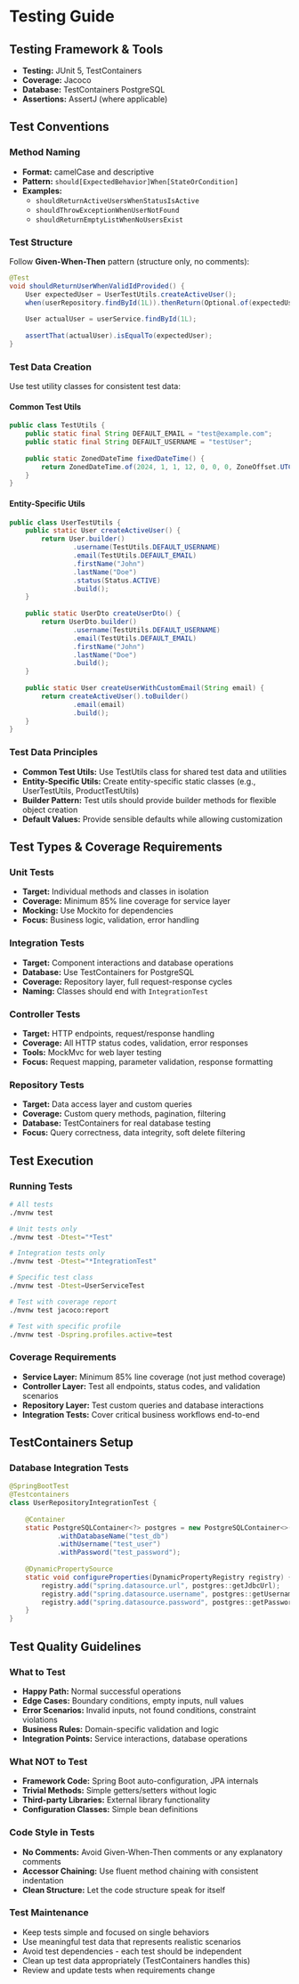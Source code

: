 # Testing Guide

## Testing Framework & Tools
- **Testing:** JUnit 5, TestContainers
- **Coverage:** Jacoco
- **Database:** TestContainers PostgreSQL
- **Assertions:** AssertJ (where applicable)

## Test Conventions

### Method Naming
- **Format:** camelCase and descriptive
- **Pattern:** `should[ExpectedBehavior]When[StateOrCondition]`
- **Examples:**
  - `shouldReturnActiveUsersWhenStatusIsActive`
  - `shouldThrowExceptionWhenUserNotFound`
  - `shouldReturnEmptyListWhenNoUsersExist`

### Test Structure
Follow **Given-When-Then** pattern (structure only, no comments):
```java
@Test
void shouldReturnUserWhenValidIdProvided() {
    User expectedUser = UserTestUtils.createActiveUser();
    when(userRepository.findById(1L)).thenReturn(Optional.of(expectedUser));
    
    User actualUser = userService.findById(1L);
    
    assertThat(actualUser).isEqualTo(expectedUser);
}
```

### Test Data Creation
Use test utility classes for consistent test data:

#### Common Test Utils
```java
public class TestUtils {
    public static final String DEFAULT_EMAIL = "test@example.com";
    public static final String DEFAULT_USERNAME = "testUser";
    
    public static ZonedDateTime fixedDateTime() {
        return ZonedDateTime.of(2024, 1, 1, 12, 0, 0, 0, ZoneOffset.UTC);
    }
}
```

#### Entity-Specific Utils
```java
public class UserTestUtils {
    public static User createActiveUser() {
        return User.builder()
                .username(TestUtils.DEFAULT_USERNAME)
                .email(TestUtils.DEFAULT_EMAIL)
                .firstName("John")
                .lastName("Doe")
                .status(Status.ACTIVE)
                .build();
    }
    
    public static UserDto createUserDto() {
        return UserDto.builder()
                .username(TestUtils.DEFAULT_USERNAME)
                .email(TestUtils.DEFAULT_EMAIL)
                .firstName("John")
                .lastName("Doe")
                .build();
    }
    
    public static User createUserWithCustomEmail(String email) {
        return createActiveUser().toBuilder()
                .email(email)
                .build();
    }
}
```

### Test Data Principles
- **Common Test Utils:** Use TestUtils class for shared test data and utilities
- **Entity-Specific Utils:** Create entity-specific static classes (e.g., UserTestUtils, ProductTestUtils)
- **Builder Pattern:** Test utils should provide builder methods for flexible object creation
- **Default Values:** Provide sensible defaults while allowing customization

## Test Types & Coverage Requirements

### Unit Tests
- **Target:** Individual methods and classes in isolation
- **Coverage:** Minimum 85% line coverage for service layer
- **Mocking:** Use Mockito for dependencies
- **Focus:** Business logic, validation, error handling

### Integration Tests
- **Target:** Component interactions and database operations
- **Database:** Use TestContainers for PostgreSQL
- **Coverage:** Repository layer, full request-response cycles
- **Naming:** Classes should end with `IntegrationTest`

### Controller Tests
- **Target:** HTTP endpoints, request/response handling
- **Coverage:** All HTTP status codes, validation, error responses
- **Tools:** MockMvc for web layer testing
- **Focus:** Request mapping, parameter validation, response formatting

### Repository Tests
- **Target:** Data access layer and custom queries
- **Coverage:** Custom query methods, pagination, filtering
- **Database:** TestContainers for real database testing
- **Focus:** Query correctness, data integrity, soft delete filtering

## Test Execution

### Running Tests
```bash
# All tests
./mvnw test

# Unit tests only
./mvnw test -Dtest="*Test"

# Integration tests only
./mvnw test -Dtest="*IntegrationTest"

# Specific test class
./mvnw test -Dtest=UserServiceTest

# Test with coverage report
./mvnw test jacoco:report

# Test with specific profile
./mvnw test -Dspring.profiles.active=test
```

### Coverage Requirements
- **Service Layer:** Minimum 85% line coverage (not just method coverage)
- **Controller Layer:** Test all endpoints, status codes, and validation scenarios
- **Repository Layer:** Test custom queries and database interactions
- **Integration Tests:** Cover critical business workflows end-to-end

## TestContainers Setup

### Database Integration Tests
```java
@SpringBootTest
@Testcontainers
class UserRepositoryIntegrationTest {
    
    @Container
    static PostgreSQLContainer<?> postgres = new PostgreSQLContainer<>("postgres:15")
            .withDatabaseName("test_db")
            .withUsername("test_user")
            .withPassword("test_password");
    
    @DynamicPropertySource
    static void configureProperties(DynamicPropertyRegistry registry) {
        registry.add("spring.datasource.url", postgres::getJdbcUrl);
        registry.add("spring.datasource.username", postgres::getUsername);
        registry.add("spring.datasource.password", postgres::getPassword);
    }
}
```

## Test Quality Guidelines

### What to Test
- **Happy Path:** Normal successful operations
- **Edge Cases:** Boundary conditions, empty inputs, null values
- **Error Scenarios:** Invalid inputs, not found conditions, constraint violations
- **Business Rules:** Domain-specific validation and logic
- **Integration Points:** Service interactions, database operations

### What NOT to Test
- **Framework Code:** Spring Boot auto-configuration, JPA internals
- **Trivial Methods:** Simple getters/setters without logic
- **Third-party Libraries:** External library functionality
- **Configuration Classes:** Simple bean definitions

### Code Style in Tests
- **No Comments:** Avoid Given-When-Then comments or any explanatory comments
- **Accessor Chaining:** Use fluent method chaining with consistent indentation
- **Clean Structure:** Let the code structure speak for itself

### Test Maintenance
- Keep tests simple and focused on single behaviors
- Use meaningful test data that represents realistic scenarios
- Avoid test dependencies - each test should be independent
- Clean up test data appropriately (TestContainers handles this)
- Review and update tests when requirements change